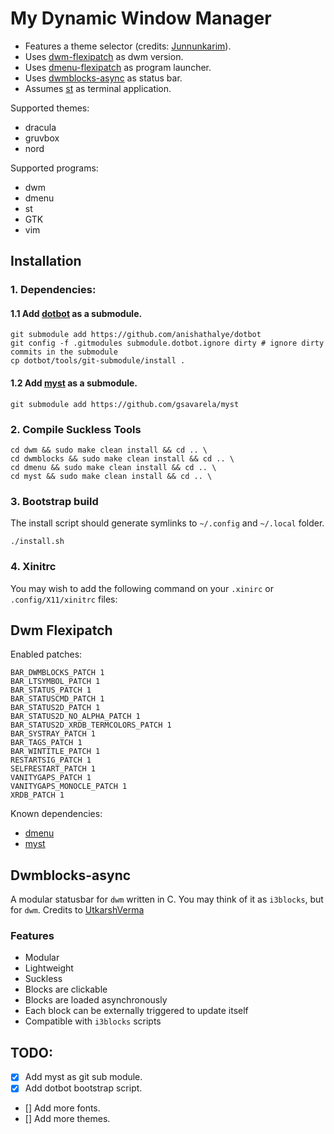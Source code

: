 # My Dynamic Window Manager

* Features a theme selector (credits: [Junnunkarim](https://github.com/junnunkarim/dotfiles-linux)).
* Uses [dwm-flexipatch](https://github.com/bakkeby/dwm-flexipatch) as dwm version.
* Uses [dmenu-flexipatch](https://github.com/bakkeby/dmenu-flexipatch) as program launcher.
* Uses [dwmblocks-async](#dwmblocks-async) as status bar.
* Assumes [st](https://github.com/gsavarela/myst) as terminal application.

Supported themes:

* dracula
* gruvbox
* nord 

Supported programs:

* dwm 
* dmenu
* st
* GTK
* vim

## Installation

### 1. Dependencies:
#### 1.1 Add [dotbot](https://github.com/anishathalye/dotbot) as a submodule.

```
git submodule add https://github.com/anishathalye/dotbot
git config -f .gitmodules submodule.dotbot.ignore dirty # ignore dirty commits in the submodule
cp dotbot/tools/git-submodule/install .
```

#### 1.2 Add [myst](https://github.com/gsavarela/myst) as a submodule.

```
git submodule add https://github.com/gsavarela/myst
```

### 2. Compile Suckless Tools

```
cd dwm && sudo make clean install && cd .. \
cd dwmblocks && sudo make clean install && cd .. \
cd dmenu && sudo make clean install && cd .. \
cd myst && sudo make clean install && cd .. \
```

### 3. Bootstrap build 

The install script should generate symlinks to  `~/.config` and `~/.local` folder. 

```
./install.sh
```

### 4. Xinitrc

You may wish to add the following command on your `.xinirc` or `.config/X11/xinitrc` files:

## Dwm Flexipatch

Enabled patches:

```
BAR_DWMBLOCKS_PATCH 1
BAR_LTSYMBOL_PATCH 1
BAR_STATUS_PATCH 1
BAR_STATUSCMD_PATCH 1
BAR_STATUS2D_PATCH 1
BAR_STATUS2D_NO_ALPHA_PATCH 1
BAR_STATUS2D_XRDB_TERMCOLORS_PATCH 1
BAR_SYSTRAY_PATCH 1
BAR_TAGS_PATCH 1
BAR_WINTITLE_PATCH 1
RESTARTSIG_PATCH 1
SELFRESTART_PATCH 1
VANITYGAPS_PATCH 1
VANITYGAPS_MONOCLE_PATCH 1
XRDB_PATCH 1
```

Known dependencies:

* [dmenu](https://tools.suckless.org/dmenu/)
* [myst](https://github.com/gsavarela/myst)

## Dwmblocks-async<a name="dwmblocks-async"></a> 

A modular statusbar for `dwm` written in C. You may think of it as `i3blocks`, but for `dwm`.
Credits to [UtkarshVerma](https://github.com/UtkarshVerma/dwmblocks-async) 

### Features

- Modular
- Lightweight
- Suckless
- Blocks are clickable
- Blocks are loaded asynchronously
- Each block can be externally triggered to update itself
- Compatible with `i3blocks` scripts

## TODO:

- [x] Add myst as git sub module.
- [x] Add dotbot bootstrap script. 
- [] Add more fonts.
- [] Add more themes.
